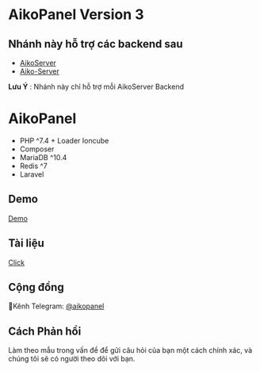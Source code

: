 # AikoPanel Version 3

## Nhánh này hỗ trợ các backend sau

- [AikoServer](https://github.com/AikoPanel/AikoServer)
- [Aiko-Server](https://github.com/Github-Aiko/Aiko-Server)

**Lưu Ý** : Nhánh này chỉ hỗ trợ mỗi AikoServer Backend

# **AikoPanel**

- PHP ^7.4 + Loader Ioncube
- Composer
- MariaDB ^10.4
- Redis ^7
- Laravel

## Demo
[Demo](https://aikopanel.com)

## Tài liệu
[Click](https://docs.aikopanel.com)

## Cộng đồng
🔔Kênh Telegram: [@aikopanel](https://t.me/aikopanel)

## Cách Phản hồi
Làm theo mẫu trong vấn đề để gửi câu hỏi của bạn một cách chính xác, và chúng tôi sẽ có người theo dõi với bạn.